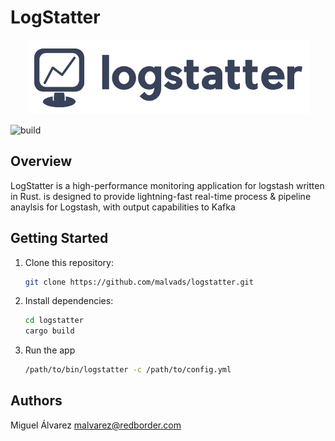 # LogStatter

<p align="center">
  <img src="/assets/logstatter.png" alt="LogStatter Logo">
</p>

![build](https://github.com/redBorder/logstatter/actions/workflows/buldrpm.yml/badge.svg?event=pull_request)


## Overview

LogStatter is a high-performance monitoring application for logstash written in Rust. is designed to provide lightning-fast real-time process & pipeline anaylsis for Logstash, with output capabilities to Kafka

## Getting Started

1. Clone this repository:

   ```bash
   git clone https://github.com/malvads/logstatter.git
   ```

2. Install dependencies:

   ```bash
   cd logstatter
   cargo build
   ```

3. Run the app

   ```bash
   /path/to/bin/logstatter -c /path/to/config.yml
   ```

## Authors

Miguel Álvarez <malvarez@redborder.com>
